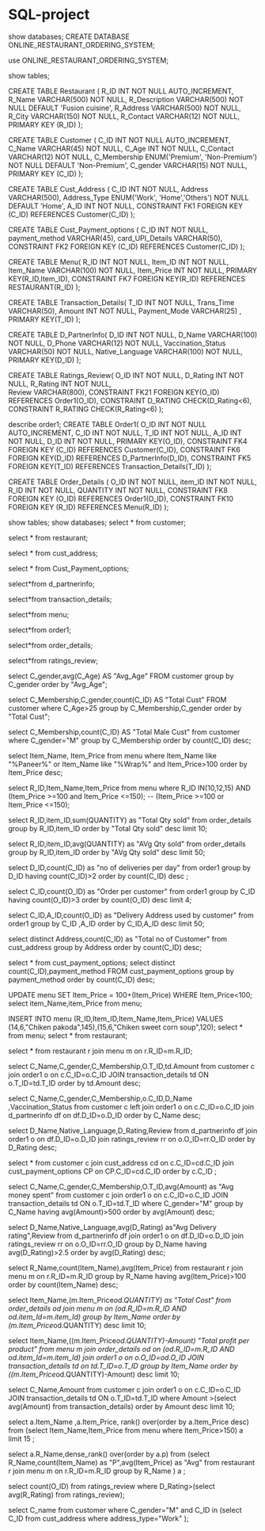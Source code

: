 # SQL-project

show databases;
CREATE DATABASE ONLINE_RESTAURANT_ORDERING_SYSTEM;

use ONLINE_RESTAURANT_ORDERING_SYSTEM;

show tables;

CREATE TABLE Restaurant (
    R_ID INT NOT NULL AUTO_INCREMENT,
    R_Name VARCHAR(500) NOT NULL,
    R_Description VARCHAR(500) NOT NULL DEFAULT 'Fusion cuisine',
    R_Address VARCHAR(500) NOT NULL,
    R_City VARCHAR(150) NOT NULL,
    R_Contact VARCHAR(12) NOT NULL,
    PRIMARY KEY (R_ID)
    );


CREATE TABLE Customer (
    C_ID INT NOT NULL AUTO_INCREMENT,
    C_Name VARCHAR(45) NOT NULL,
    C_Age INT NOT NULL,
    C_Contact VARCHAR(12) NOT NULL,
    C_Membership ENUM('Premium', 'Non-Premium') NOT NULL DEFAULT 'Non-Premium',
     C_gender VARCHAR(15) NOT NULL,
    PRIMARY KEY (C_ID)
);


CREATE TABLE Cust_Address (
    C_ID INT NOT NULL,
    Address VARCHAR(500),
    Address_Type ENUM('Work', 'Home','Others') NOT NULL DEFAULT 'Home',
    A_ID INT NOT NULL,
    CONSTRAINT FK1 FOREIGN KEY (C_ID) REFERENCES Customer(C_ID)
   );


CREATE TABLE Cust_Payment_options (
    C_ID INT NOT NULL,
    payment_method VARCHAR(45),
    card_UPI_Details VARCHAR(50),
    CONSTRAINT FK2 FOREIGN KEY (C_ID) REFERENCES Customer(C_ID)
);




 CREATE TABLE Menu(
           R_ID INT NOT NULL,
          Item_ID INT NOT NULL,
          Item_Name VARCHAR(100) NOT NULL,
          Item_Price INT NOT NULL,
          PRIMARY KEY(R_ID,Item_ID),
          CONSTRAINT FK7 FOREIGN KEY(R_ID) REFERENCES RESTAURANT(R_ID)
);

CREATE TABLE Transaction_Details(
           T_ID INT NOT NULL,
           Trans_Time VARCHAR(50),
           Amount INT NOT NULL,
           Payment_Mode VARCHAR(25) ,
           PRIMARY KEY(T_ID)
);


CREATE TABLE D_PartnerInfo(
      D_ID INT NOT NULL,
      D_Name VARCHAR(100) NOT NULL,
      D_Phone VARCHAR(12) NOT NULL,
      Vaccination_Status  VARCHAR(50) NOT NULL,
      Native_Language VARCHAR(100) NOT NULL,
       PRIMARY KEY(D_ID)
);



CREATE TABLE Ratings_Review(
      O_ID INT NOT NULL,
      D_Rating INT NOT NULL,
      R_Rating INT NOT NULL,  
      Review VARCHAR(800),
   CONSTRAINT FK21 FOREIGN KEY(O_ID) REFERENCES Order1(O_ID),
     CONSTRAINT D_RATING CHECK(D_Rating<6),
     CONSTRAINT R_RATING CHECK(R_Rating<6)
);

describe order1;
CREATE TABLE Order1(
      O_ID INT NOT NULL AUTO_INCREMENT,
      C_ID INT NOT NULL,
      T_ID  INT NOT NULL,
	A_ID INT NOT NULL,
      D_ID INT NOT NULL,
      PRIMARY KEY(O_ID),
      CONSTRAINT FK4 FOREIGN KEY (C_ID) REFERENCES Customer(C_ID),
     CONSTRAINT FK6 FOREIGN KEY(D_ID)  REFERENCES D_PartnerInfo(D_ID),
CONSTRAINT FK5 FOREIGN KEY(T_ID) REFERENCES Transaction_Details(T_ID)
);


CREATE TABLE Order_Details (
    O_ID INT NOT NULL,
    item_ID INT NOT NULL,
    R_ID INT NOT NULL,
QUANTITY INT NOT NULL,
  CONSTRAINT FK8 FOREIGN KEY (O_ID) REFERENCES Order1(O_ID),
   CONSTRAINT FK10  FOREIGN KEY (R_ID) REFERENCES Menu(R_ID)
   );

show tables;
show databases;
select * from customer;


select * from restaurant;

select * from cust_address;

select * from Cust_Payment_options;

select*from d_partnerinfo;

select*from transaction_details;

select*from menu;

select*from order1;

select*from order_details;

select*from ratings_review;

select C_gender,avg(C_Age) AS "Avg_Age" FROM customer group by C_gender order by "Avg_Age";

select C_Membership,C_gender,count(C_ID) AS "Total Cust" 
FROM customer 
where C_Age>25 
group by C_Membership,C_gender
 order by "Total Cust";
 
 select C_Membership,count(C_ID) AS "Total Male Cust" from customer
 where C_gender="M" 
 group by C_Membership
 order by count(C_ID) desc;
 
 select Item_Name, Item_Price from menu 
where Item_Name like "%Paneer%"
 or Item_Name like "%Wrap%" 
 and Item_Price>100 
 order by Item_Price desc;
 
 select R_ID,Item_Name,Item_Price from menu 
 where R_ID IN(10,12,15) 
 AND 
 (Item_Price >=100 and Item_Price <=150);
 -- (Item_Price >=100 or Item_Price <=150); 
 
 
 select R_ID,item_ID,sum(QUANTITY) as "Total Qty sold"  from order_details
 group by R_ID,item_ID 
 order by "Total Qty sold" desc
 limit 10;
 
 select R_ID,item_ID,avg(QUANTITY) as "AVg Qty sold"  from order_details
 group by R_ID,item_ID 
 order by "AVg Qty sold" desc
 limit 50;
 
 select D_ID,count(C_ID) as "no of deliveries per day" from order1 
 group by D_ID 
 having count(C_ID)>2 
 order by count(C_ID) desc ;
 
 select C_ID,count(O_ID) as "Order per customer" from order1 
 group by C_ID 
 having count(O_ID)>3
 order by count(O_ID) desc
 limit 4;
 
select C_ID,A_ID,count(O_ID) as "Delivery Address used by customer" from order1 
 group by C_ID ,A_ID
 order by C_ID,A_ID desc
 limit 50;
 
 select distinct Address,count(C_ID) as "Total no of Customer" from cust_address 
group by Address
 order by count(C_ID) desc;
 
select * from cust_payment_options;
select distinct count(C_ID),payment_method 
FROM cust_payment_options
 group by payment_method 
 order by count(C_ID) desc;
 
 UPDATE menu
SET Item_Price = 100+(Item_Price)
WHERE Item_Price<100;
select item_Name,item_Price from menu;


INSERT INTO menu (R_ID,Item_ID,Item_Name,Item_Price)
VALUES (14,6,"Chiken pakoda",145),(15,6,"Chiken sweet corn soup",120);
select * from menu;
select * from restaurant; 

select * from restaurant r  join menu m on r.R_ID=m.R_ID;


select C_Name,C_gender,C_Membership,O.T_ID,td.Amount from 
customer c join order1 o on c.C_ID=o.C_ID JOIN  transaction_details td ON o.T_ID=td.T_ID
order by td.Amount desc;

select C_Name,C_gender,C_Membership,o.C_ID,D_Name ,Vaccination_Status from
 customer c left join order1 o on c.C_ID=o.C_ID join d_partnerinfo df on df.D_ID=o.D_ID
order by C_Name desc;

select D_Name,Native_Language,D_Rating,Review from d_partnerinfo df 
join order1 o on df.D_ID=o.D_ID 
join ratings_review rr on o.O_ID=rr.O_ID
order by D_Rating desc;

select * from customer c
 join cust_address cd on c.C_ID=cd.C_ID join cust_payment_options CP on CP.C_ID=cd.C_ID
order by c.C_ID ;

select C_Name,C_gender,C_Membership,O.T_ID,avg(Amount) as "Avg money spent" from 
customer c join order1 o on c.C_ID=o.C_ID JOIN  transaction_details td ON o.T_ID=td.T_ID
where C_gender="M"
group by C_Name having avg(Amount)>500
order by avg(Amount) desc;

select D_Name,Native_Language,avg(D_Rating) as"Avg Delivery rating",Review from d_partnerinfo df 
join order1 o on df.D_ID=o.D_ID 
join ratings_review rr on o.O_ID=rr.O_ID
group by D_Name
having avg(D_Rating)>2.5
order by avg(D_Rating) desc;

select R_Name,count(Item_Name),avg(Item_Price) from restaurant r 
join menu m 
on r.R_ID=m.R_ID
group by R_Name
having avg(Item_Price)>100
order by count(Item_Name) desc;

select Item_Name,(m.Item_Price*od.QUANTITY) as "Total Cost" from order_details od join menu m on (od.R_ID=m.R_ID AND od.item_Id=m.item_Id)
group by Item_Name
order by (m.Item_Price*od.QUANTITY) desc
limit 10;
 
 select Item_Name,((m.Item_Price*od.QUANTITY)-Amount) "Total profit per product" from  menu m join
 order_details od on (od.R_ID=m.R_ID AND od.item_Id=m.item_Id)
join  order1 o on o.O_ID=od.O_ID JOIN transaction_details td on td.T_ID=o.T_ID
group by Item_Name
order by  ((m.Item_Price*od.QUANTITY)-Amount) desc
limit 10;

select C_Name,Amount from customer c join order1 o on c.C_ID=o.C_ID JOIN 
transaction_details td ON o.T_ID=td.T_ID
where Amount >(select avg(Amount) from transaction_details)
order by Amount desc 
limit 10;


select a.Item_Name ,a.Item_Price, rank() over(order by a.Item_Price desc) 
 from (select Item_Name,Item_Price from  menu where Item_Price>150) a 
 limit 15 ;
 
 select a.R_Name,dense_rank() over(order by a.p) 
from (select R_Name,count(Item_Name) as "P",avg(Item_Price) as "Avg" from restaurant r 
join menu m 
on r.R_ID=m.R_ID
group by R_Name
)
 a ;

select count(O_ID) from ratings_review
where D_Rating>(select avg(R_Rating) from ratings_review);
 
select C_name from customer where C_gender="M" and  C_ID in (select C_ID from cust_address where address_type="Work" );
